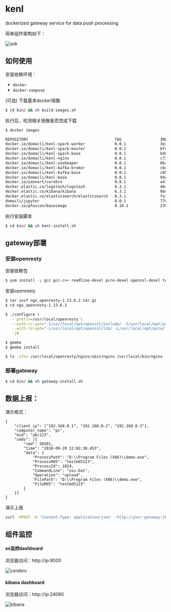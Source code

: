 # kenl

dockerized gateway service for data push processing

简单组件架构如下：

![edr](http://og0usnhfv.bkt.clouddn.com/edr.png)

## 如何使用

安装依赖环境：
- `docker` 
- `docker-compose`

(可选) 下载基本docker镜像

```sh
$ cd bin/ && sh build-images.sh
```

执行后，检测相关镜像是否完成下载

```sh
$ docker images

REPOSITORY                                      TAG                 IMAGE ID            CREATED             SIZE
docker.io/domacli/kenl-spark-worker             0.0.1               3e357a046e96        11 minutes ago      979.2 MB
docker.io/domacli/kenl-spark-master             0.0.1               bfcee358651c        14 minutes ago      979.2 MB
docker.io/domacli/kenl-spark-base               0.0.1               bd0d99ad769c        2 hours ago         979.2 MB
docker.io/domacli/kenl-nginx                    0.0.1               c736376ece66        27 hours ago        394.5 MB
docker.io/domacli/kenl-zookeeper                0.0.1               0b4d35b55338        28 hours ago        529.8 MB
docker.io/domacli/kenl-kafka-broker             0.0.1               cbc6e11bb9e0        29 hours ago        529.8 MB
docker.io/domacli/kenl-kafka-base               0.0.1               c85c5f3814af        30 hours ago        529.8 MB
docker.io/domacli/kenl-base                     0.0.1               94c1852db1ce        2 days ago          287.8 MB
docker.io/yannart/cerebro                       0.8.1               a430c915d3ae        3 months ago        505.3 MB
docker.elastic.co/logstash/logstash             6.3.1               4647f67650d3        3 months ago        657.4 MB
docker.elastic.co/kibana/kibana                 6.3.1               0bd7a7ea04f0        3 months ago        729.1 MB
docker.elastic.co/elasticsearch/elasticsearch   6.3.1               fa7212eab151        3 months ago        783.5 MB
domacli/jupyter                                 0.0.1               7703f00297f9        21 minutes ago      2.18GB
docker.io/phusion/baseimage                     0.10.1              2391dfad8777        6 months ago        240.7 MB
```

执行安装脚本

```sh
$ cd bin/ && sh kenl-install.sh
```

## gateway部署

### 安装openresty
    
安装依赖包  

```sh 
$ yum install -y gcc gcc-c++ readline-devel pcre-devel openssl-devel tcl perl zlib zlib-devel
```  
   
    
安装openresty

```sh
$ tar zxvf ngx_openresty-1.13.6.2.tar.gz    
$ cd ngx_openresty-1.13.6.2

$ ./configure \
   --prefix=/usr/local/openresty \
   --with-cc-opt="-I/usr/local/opt/openssl/include/ -I/usr/local/opt/pcre/include/" \
   --with-ld-opt="-L/usr/local/opt/openssl/lib/ -L/usr/local/opt/pcre/lib/" \
   -j8

$ gmake    
$ gmake install
```


```sh
$ ln -sfnv /usr/local/openresty/nginx/sbin/nginx /usr/local/bin/nginx
```

### 部署gateway

```sh
$ cd bin/ && sh gateway-install.sh
```


## 数据上报：

演示格式：

```
{
	"client_ip": ["192.168.0.1", "192.168.0.2", "192.168.0.3"],
	"computer_name": "pc",
	"mid": "abc123",
	"cmds": [{
		"cmd": 50101,
		"time": "2018-09-20 12:02:30.453",
		"data": {
			"ProcessPath": "D:\\Program Files (X86)\\demo.exe",
			"ProcessMd5": "testmd5123",
			"ProcessId": 1024,
			"CommandLine": "xxx.bat",
			"Operation": "upload",
			"FilePath": "D:\\Program Files (X86)\\demo.exe",
			"FileMd5": "testmd5123"
		}
	}]
}
```
演示上报

```sh
curl -XPOST -H 'Content-Type: application/json' 'http://your-gateway:10080/push' -d '{"client_ip":["192.168.0.1","192.168.0.2","192.168.0.3"],"computer_name":"pc","mid":"abc123","cmds":[{"cmd":50101,"time":"2018-09-20 12:02:30.453","data":{"ProcessPath":"D:\\Program Files (X86)\\demo.exe","ProcessMd5":"testmd5123","ProcessId":1024,"CommandLine":"xxx.bat","Operation":"upload","FilePath":"D:\\Program Files (X86)\\demo.exe","FileMd5":"testmd5123"}}]}'
```

## 组件监控

#### es监控dashboard

浏览器访问：http://ip:9000

![cerebro](http://og0usnhfv.bkt.clouddn.com/cerebro.png)

#### kibana dashboard

浏览器访问：http://ip:24080

![kibana](http://og0usnhfv.bkt.clouddn.com/kibana2.png)


